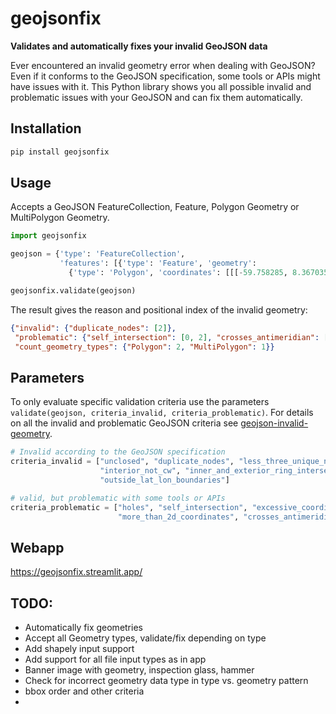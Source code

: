 # geojsonfix

**Validates and automatically fixes your invalid GeoJSON data**   

Ever encountered an invalid geometry error when dealing with GeoJSON? Even if it conforms 
to the GeoJSON specification, some tools or APIs might have issues with it. This Python library shows you 
all possible invalid and problematic issues with your GeoJSON and can fix them automatically.

## Installation

```bash
pip install geojsonfix
```

## Usage

Accepts a GeoJSON FeatureCollection, Feature, Polygon Geometry or MultiPolygon Geometry.

```python
import geojsonfix

geojson = {'type': 'FeatureCollection',
           'features': [{'type': 'Feature', 'geometry':
             {'type': 'Polygon', 'coordinates': [[[-59.758285, 8.367035], ...]]}}]}

geojsonfix.validate(geojson)
```
The result gives the reason and positional index of the invalid geometry:

```json
{"invalid": {"duplicate_nodes": [2]},
 "problematic": {"self_intersection": [0, 2], "crosses_antimeridian": [1]},
 "count_geometry_types": {"Polygon": 2, "MultiPolygon": 1}}
```

## Parameters
To only evaluate specific validation criteria use the parameters `validate(geojson, criteria_invalid, criteria_problematic)`.
For details on all the invalid and problematic GeoJSON criteria see [geojson-invalid-geometry](https://github.com/chrieke/geojson-invalid-geometry).

```python
# Invalid according to the GeoJSON specification
criteria_invalid = ["unclosed", "duplicate_nodes", "less_three_unique_nodes", "exterior_not_ccw", 
                    "interior_not_cw", "inner_and_exterior_ring_intersect", "crs_defined", 
                    "outside_lat_lon_boundaries"]
```
```python
# valid, but problematic with some tools or APIs
criteria_problematic = ["holes", "self_intersection", "excessive_coordinate_precision", 
                        "more_than_2d_coordinates", "crosses_antimeridian"]
```

## Webapp

https://geojsonfix.streamlit.app/

## TODO:
- Automatically fix geometries
- Accept all Geometry types, validate/fix depending on type
- Add shapely input support
- Add support for all file input types as in app
- Banner image with geometry, inspection glass, hammer
- Check for incorrect geometry data type in type vs. geometry pattern
- bbox order and other criteria
- 